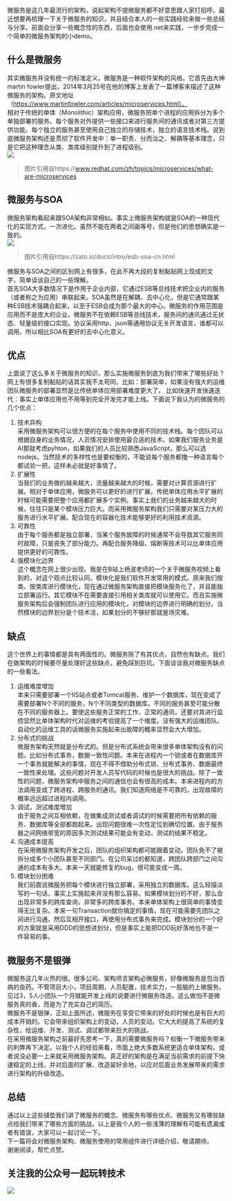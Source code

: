 微服务是这几年最流行的架构，说起架构不提微服务都不好意思跟人家打招呼。最近想要再梳理一下关于微服务的知识，并且结合本人的一些实践经验来做一些总结与分享。前面会分享一些概念性的东西，后面也会使用.net来实践，一步步完成一个简单的微服务架构的小demo。
## 什么是微服务
其实微服务并没有统一的标准定义。微服务是一种软件架构的风格。它首先由大神martin fowler提出，2014年3月25号在他的博客上发表了一篇博客来描述了这种微服务的架构。原文地址（https://www.martinfowler.com/articles/microservices.html）。   
相对于传统的单体（Monolithic）架构应用，微服务把单个进程的应用拆分为多个单独部署的服务。每个服务对外提供一些接口来进行服务间的通讯或者对第三方提供功能。每个独立的服务甚至使用自己独立的存储技术，独立的语言技术栈。说到底微服务架构还是贯彻了软件开发中：单一职责、分而治之、解耦等基本理念，只是它把这种理念从类、类库级别提升到了进程级别。    
![](https://ftp.bmp.ovh/imgs/2021/05/3c6292ff0acbbc4c.png)   
> 图片引用自https://www.redhat.com/zh/topics/microservices/what-are-microservices

## 微服务与SOA
微服务架构看起来跟SOA架构非常相似。事实上微服务架构就是SOA的一种现代化的实现方式，一次进化。虽然不能在两者之间画等号，但是他们的思想确实是一致的。   
![](https://ftp.bmp.ovh/imgs/2021/05/13db5649518a2744.png)     
> 图片引用自https://zato.io/docs/intro/esb-soa-cn.html

微服务与SOA之间的区别网上有很多，在此不再大段的复制黏贴网上现成的文字，简单谈谈自己的一些理解。   
首先SOA大多数情况下是作用于企业内部，它通过ESB等总线技术把企业内的服务（或者称之为应用）串联起来。SOA虽然是在解耦、去中心化，但是它通常跟某种ESB技术强耦合起来，以至于ESB会成为那个最大的中心。微服务的作用范围是应用而不是庞大的企业。微服务不在依赖ESB等总线技术，服务间的通讯通过无状态、轻量级的接口实现。协议采用http、json等通用协议无关开发语言，谁都可以调用。所以相比SOA有更好的去中心化意义。
## 优点
上面说了这么多关于微服务的知识，那么实施微服务到底为我们带来了哪些好处？网上有很多复制黏贴的话其实我不太苟同，比如：部署简单，如果没有强大的运维团队微服务的部署显然是比传统单体应用部署难度更大了。 比如快速开发快速迭代：事实上单体应用也不用等到完全开发完才能上线。下面说下我认为的微服务的几个优点：   
1. 技术异构  
采用微服务架构可以很方便的在每个服务中使用不同的技术栈。每个团队可以根据自身的业务情况，人员情况安排使用最合适的技术。如果我们服务业务是AI那就考虑pyhton，如果我们的人员比较熟悉JavaScript，那么可以选nodejs。当然技术的多样性也是要权衡的，不能说每个服务都撸一种语言每个都试验一把，这样未必就是好事情了。   
2. 扩展性   
当我们的业务做的越来越大，流量越来越大的时候，需要对计算资源进行扩展。相对于单体应用，微服务可以更好的进行扩展。传统单体应用水平扩展的时候可能需要把整个应用都扩展多个实例。事实上我们的业务越来越大的时候，往往只是某个模块压力巨大。而采用微服务架构我们只需要对某压力大的服务进行水平扩展。配合现在的容器化技术能够更好的利用技术资源。
3. 可靠性   
由于每个服务都是独立部署，当某个服务故障的时候通常不会导致其它服务同时故障，只是丧失了部分能力。再配合服务降级、熔断等技术可以比单体应用提供更好的可靠性。
4. 强模块化边界   
这个概念在网上很少出现。我是在B站上杨波老师的一个关于微服务视频上看到的，对这个观点比较认同。模块化是我们软件开发常用的模式。原来我们按类、按类库进行模块化，现在通过微服务架构直接把模块服务化了，并且能独立部署运行。其它模块不在需要直接引用相关类库就可以使用它。而且实施微服务架构后会强制团队进行应用的模块化，对模块的边界进行明确的划分。当然模块的边界划分是个技术活，如果划分的不够好那就是场灾难。
## 缺点
这个世界上的事情都是具有两面性的。微服务除了有其优点，自然也有缺点。我们在做架构的时候要尽量处理好这些缺点，避免踩到巨坑。下面谈谈我对微服务缺点的一些看法。    

1. 运维难度增加    
本来只需要部署一个IIS站点或者Tomcat服务、维护一个数据库，现在变成了需要部署N个不同的服务，N个不同类型的数据库。不同的服务甚至可能分散在不同的服务器上。要使这些服务正常的工作，正常的通讯，还要对其进行监控显然比单体架构时代对运维的考验提高了一个维度。没有强大的运维团队、自动化的运维工具的话微服务实施起来出故障的概率显然会大大增加。
2. 分布式的挑战   
微服务架构天然就是分布式的。但是分布式系统会带来很多单体架构没有的问题。比如分布式事务，数据一致性问题。本来在进程内一个锁或者在数据库开一个事务就能解决的事情，现在不得不借助分布式锁、分布式事务、数据最终一致性来处理。这些问题对开发人员写代码的时候也是很大的挑战。除了一致性的问题，微服务架构中服务之间的通信也会有很高的成本。本来进程内的方法调用变成了跨进程、跨服务的通讯。我们知道网络是不可靠的，出现故障的概率远远超过进程内调用。   
3. 调试，测试难度增加   
由于服务之间互相依赖，在做集成测试或者调试的时候需要把所有依赖的服务、数据库等全部都跑起来。出现问题很难一次性定位到确切位置。由于服务器之间网络带宽的原因多次测试结果可能会有变动，测试的结果不稳定。   
4. 沟通成本提高   
在采用微服务架构开发之后，团队的组织架构都可能跟着变动，团队免不了被拆分成多个小团队甚至不同部门。在公司呆过的都知道，跨团队跨部门之间沟通的成本有多大。本来一天就能修复的bug，很可能变成一周。   
5. 模块划分困难   
我们前面说微服务把每个模块进行独立部署，采用独立的数据库。这么轻描淡写的一句话，事实上实施起来并没有那么容易。如果模块划分的不好，那么会出现非常多的跨库查询，非常多的跨库事务。本来单体架构上很简单的事情变得无比复杂。本来一句Transaction就你搞定的事情，现在可能需要先团队之间进行沟通，然后互相开接口，再使用分布式事务来完成。模块划分的一个好的方案就是采用DDD的思想进划分，但是事实上能把DDD玩好落地也不是一件容易的事。   
## 微服务不是银弹
微服务这几年火热的很。很多公司、架构师言架构必微服务，好像微服务是包治百病的良药。不管项目大小，项目周期，人员配置，技术实力，一股脑的上微服务。见过3，5人小团队一个月就能开发上线的说要进行微服务改造。这么做怕不是微服务真的香，而是为了充实自己的简历。   
微服务不是银弹，正如上面所述，微服务在享受它带来的好处的时候也是有巨大的成本开销的。它会带来组织架构上的变动，人员的变动。它大大的提高了系统的复杂性，给运维、开发、测试、调试都带来巨大的挑战。   
在采用微服务架构之前最好先思考一下，真的需要微服务吗？权衡一下微服务带来的利弊再下决定。以我个人的经验来看，市面上绝大多数系统更适合单体架构，或者说没必要一上来就采用微服务架构。真正好的架构是在满足当前需求的前提下快速稳定的上线，并对后面的扩展、改造留好余地，以应对后面业务发展带来的需求进行架构的升级改造。
## 总结
通过以上这些铺垫我们讲了微服务的概念、微服务有哪些优点、微服务又有哪些缺点给我们带来了哪些方面的挑战。以上是我个人的一些浅薄的理解有可能有遗漏或者有错误，大家可以一起讨论一下。   
下一篇将会对微服务架构、微服务使用的常用组件进行详细介绍，敬请期待。   
谢谢阅读，帮忙点赞。

## 关注我的公众号一起玩转技术   
![](https://s1.ax1x.com/2020/06/29/NfQjds.jpg)